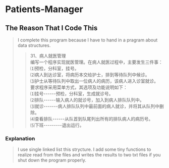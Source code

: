 # Patients-Manager
## The Reason That I Code This
  >I complete this program because I have to hand in a pragram about data structures.  
  >>31、病人就医管理  
编写一个程序实现就医管理。在病人就医过程中，主要发生三件事：  
⑴预检，分科室，挂号。  
⑵病人到达诊室，将病历本交给护士，排到等待队列中候诊。  
⑶护士从等待队列中取出一位病人的病历，该病人进入诊室就诊。  
要求程序采用菜单方式，其选项及功能说明如下：  
⑴挂号------预检，分科室，生成就诊号。  
⑵排队------输入病人的就诊号，加入到病人排队队列中。  
⑶就诊-------病人排队队列中最前面的病人就诊，并将其从队列中删除。  
⑷查看排队------从队首到队尾列出所有的排队病人的病历号。  
⑸下班---------退出运行。  
### Explanation
  >I use single linked list this strycture.
  >I add some tiny functions to realize read from the files and writes the results to two txt files if you shut down the program properly.
